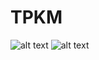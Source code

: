 # TPKM
![alt text](https://media.discordapp.net/attachments/276766884102144001/769657181548838922/unknown.png?width=929&height=486)
![alt text](https://media.discordapp.net/attachments/276766884102144001/769657196257607719/unknown.png?width=929&height=486)
